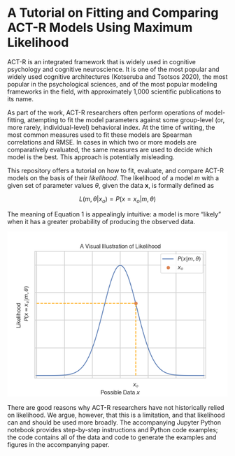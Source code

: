 # A Tutorial on Fitting and Comparing ACT-R Models Using Maximum Likelihood

ACT-R is an integrated framework that is widely used in cognitive psychology and cognitive neuroscience. It is one of the most popular and widely used cognitive architectures (Kotseruba and Tsotsos 2020), the most popular in the psychological sciences, and of the most popular modeling frameworks in the field, with approximately 1,000 scientific publications to its name.

As part of the work, ACT-R researchers often perform operations of model-fitting, attempting to fit the model parameters against some group-level (or, more rarely, individual-level) behavioral index. At the time of writing, the most common measures used to fit these models are Spearman correlations and RMSE. In cases in which two or more models are comparatively evaluated, the same measures are used to decide which model is the best. This approach is potentially misleading.

This repository offers a tutorial on how to fit, evaluate, and compare ACT-R models on the basis of their _likelihood_. The likelihood of a model _m_ with a given set of parameter values _θ_, given the data __x__, is formally defined as 

$$L(m, θ | x_o) = P(x = x_o | m, θ)$$

The meaning of Equation 1 is appealingly intuitive: a model is more “likely” when it has a greater probability of producing the observed data.

![Visual Interpretation of Likelihood](figures_publication/figure02.png)

There are good reasons why ACT-R researchers have not historically relied on likelihood. We argue, however, that this is a limitation, and that likelihood can and should be used more broadly. The accompanying Jupyter Python notebook provides step-by-step instructions and Python code examples; the code contains all of the data and code to generate the examples and figures in the accompanying paper.
